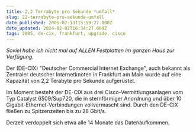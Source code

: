 ```yaml
---
title: 2,2 Terrabyte pro Sekunde *umfall*
slug: 22-terrabyte-pro-sekunde-umfall
date_published: 2005-02-13T15:59:27.000Z
date_updated: 2024-02-02T16:34:27.000Z
tags: 2005, de-cix, frankfurt, upgrade, cisco
---
```


*Soviel habe ich nicht mal auf ALLEN Festplatten im ganzen Haus zur Verfügung*.

Der  (DE-CIX) "Deutscher Commercial Internet Exchange", auch bekannt als Zentraler deutscher Internetknoten in Frankfurt am Main wurde auf eine Kapazität von 2,2 Terabyte pro Sekunde aufgerüstet.

Im Moment besteht der DE-CIX aus drei Cisco-Vermittlungsanlagen vom Typ Catalyst 6509/Sup720, die in sternförmiger Anordnung und über 10 Gigabit-Ethernet-Verbindungen vollvermascht sind. Durch den DE-CIX fließen zu Spitzenzeiten bis zu 28 Gbit/s.

Derzeit verdoppelt sich etwa alle 14 Monate das Datenaufkommen.
